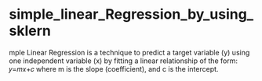 # simple_linear_Regression_by_using_sklern
mple Linear Regression is a technique to predict a target variable (y) using one independent variable (x) by fitting a linear relationship of the form:
𝑦=𝑚𝑥+𝑐
where m is the slope (coefficient), and c is the intercept.
